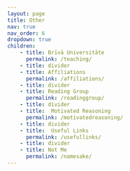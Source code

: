 ```yaml
---
layout: page
title: Other
nav: true
nav_order: 6
dropdown: true
children: 
    - title: Brīvā Universitāte
      permalink: /teaching/
    - title: divider
    - title: Affiliations
      permalink: /affiliations/
    - title: divider
    - title: Reading Group
      permalink: /readinggroup/
    - title: divider
    - title:  Motivated Reasoning
      permalink: /motivatedreasoning/
    - title: divider
    - title:  Useful Links
      permalink: /usefullinks/
    - title: divider
    - title: Not Me
      permalink: /namesake/
---
```




